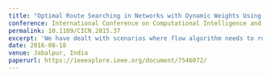 ```yaml
---
title: "Optimal Route Searching in Networks with Dynamic Weights Using Flow Algorithms"
conference: International Conference on Computational Intelligence and Communication Networks (CICN 2015)
permalink: 10.1109/CICN.2015.37
excerpt: 'We have dealt with scenarios where flow algorithm needs to run repeatedly to establish flows in a network with timely changing capacities and we have sought to obtain some form of computational intelligence on that subject.'
date: 2016-08-18
venue: Jabalpur, India
paperurl: https://ieeexplore.ieee.org/document/7546072/
---
```


